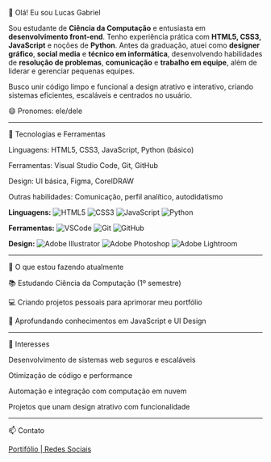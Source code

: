 👋 Olá! Eu sou Lucas Gabriel

Sou estudante de **Ciência da Computação** e entusiasta em **desenvolvimento front-end**.
Tenho experiência prática com **HTML5, CSS3, JavaScript** e noções de **Python**.
Antes da graduação, atuei como **designer gráfico**, **social media** e **técnico em informática**, desenvolvendo habilidades de **resolução de problemas**, **comunicação** e **trabalho em equipe**, além de liderar e gerenciar pequenas equipes.

Busco unir código limpo e funcional a design atrativo e interativo, criando sistemas eficientes, escaláveis e centrados no usuário.

😄 Pronomes: ele/dele


---

🚀 Tecnologias e Ferramentas

Linguagens: HTML5, CSS3, JavaScript, Python (básico)

Ferramentas: Visual Studio Code, Git, GitHub

Design: UI básica, Figma, CorelDRAW

Outras habilidades: Comunicação, perfil analítico, autodidatismo

**Linguagens:** ![HTML5](https://img.shields.io/badge/HTML5-E34F26?style=for-the-badge&logo=html5&logoColor=white)  ![CSS3](https://img.shields.io/badge/CSS3-1572B6?style=for-the-badge&logo=css3&logoColor=white)  ![JavaScript](https://img.shields.io/badge/JavaScript-F7DF1E?style=for-the-badge&logo=javascript&logoColor=black)  ![Python](https://img.shields.io/badge/Python-3776AB?style=for-the-badge&logo=python&logoColor=white)  

**Ferramentas:** ![VSCode](https://img.shields.io/badge/VSCode-0078D4?style=for-the-badge&logo=visualstudiocode&logoColor=white)  ![Git](https://img.shields.io/badge/Git-F05032?style=for-the-badge&logo=git&logoColor=white)  ![GitHub](https://img.shields.io/badge/GitHub-181717?style=for-the-badge&logo=github&logoColor=white)

**Design:** ![Adobe Illustrator](https://img.shields.io/badge/Adobe%20Illustrator-FF9A00?style=for-the-badge&logo=adobeillustrator&logoColor=white)  ![Adobe Photoshop](https://img.shields.io/badge/Adobe%20Photoshop-31A8FF?style=for-the-badge&logo=adobephotoshop&logoColor=white)  ![Adobe Lightroom](https://img.shields.io/badge/Adobe%20Lightroom-31A8FF?style=for-the-badge&logo=adobelightroom&logoColor=white)


---

📌 O que estou fazendo atualmente

📚 Estudando Ciência da Computação (1º semestre)

💻 Criando projetos pessoais para aprimorar meu portfólio

🌱 Aprofundando conhecimentos em JavaScript e UI Design



---

🎯 Interesses

Desenvolvimento de sistemas web seguros e escaláveis

Otimização de código e performance

Automação e integração com computação em nuvem

Projetos que unam design atrativo com funcionalidade



---

📫 Contato

[Portifólio | Redes Sociais](https://linktr.ee/Lucas.gabriel.pro)
